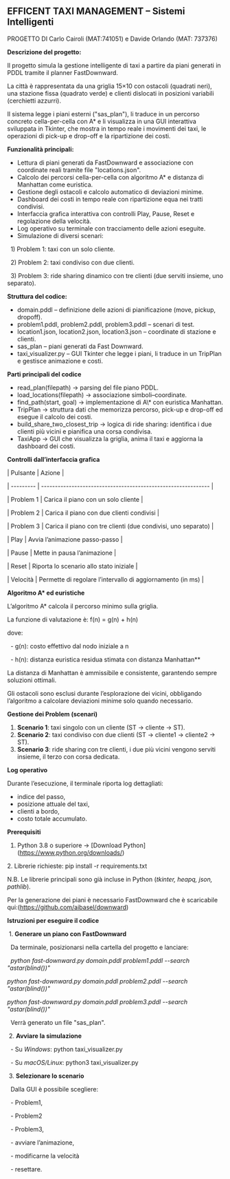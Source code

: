 ## EFFICENT TAXI MANAGEMENT – Sistemi Intelligenti

PROGETTO DI Carlo Cairoli (MAT:741051) e Davide Orlando (MAT: 737376)



**Descrizione del progetto:**



Il progetto simula la gestione intelligente di taxi a partire da piani generati in PDDL tramite il planner FastDownward.



La città è rappresentata da una griglia 15×10 con ostacoli (quadrati neri), una stazione fissa (quadrato verde) e clienti dislocati in posizioni variabili (cerchietti azzurri).



Il sistema legge i piani esterni ("sas\_plan"), li traduce in un percorso concreto cella-per-cella con A\* e li visualizza in una GUI interattiva sviluppata in Tkinter, che mostra in tempo reale i movimenti dei taxi, le operazioni di pick-up e drop-off e la ripartizione dei costi.







**Funzionalità principali:**



* Lettura di piani generati da FastDownward e associazione con coordinate reali tramite file "locations.json".
* Calcolo dei percorsi cella-per-cella con algoritmo A\* e distanza di Manhattan come euristica.
* Gestione degli ostacoli e calcolo automatico di deviazioni minime.
* Dashboard dei costi in tempo reale con ripartizione equa nei tratti condivisi.
* Interfaccia grafica interattiva con controlli Play, Pause, Reset e regolazione della velocità.
* Log operativo su terminale con tracciamento delle azioni eseguite.
* Simulazione di diversi scenari:

   1) Problem 1: taxi con un solo cliente.

   2) Problem 2: taxi condiviso con due clienti.

   3) Problem 3: ride sharing dinamico con tre clienti (due serviti insieme, uno separato).







**Struttura del codice:**



* domain.pddl – definizione delle azioni di pianificazione (move, pickup, dropoff).
* problem1.pddl, problem2.pddl, problem3.pddl – scenari di test.
* location1.json, location2.json, location3.json – coordinate di stazione e clienti.
* sas\_plan – piani generati da Fast Downward.
* taxi\_visualizer.py – GUI Tkinter che legge i piani, li traduce in un TripPlan e gestisce animazione e costi.







**Parti principali del codice**



* read\_plan(filepath) → parsing del file piano PDDL.
* load\_locations(filepath) → associazione simboli–coordinate.
* find\_path(start, goal) → implementazione di A\\\* con euristica Manhattan.
* TripPlan → struttura dati che memorizza percorso, pick-up e drop-off ed esegue il calcolo dei costi.
* build\_share\_two\_closest\_trip → logica di ride sharing: identifica i due clienti più vicini e pianifica una corsa condivisa.
* TaxiApp → GUI che visualizza la griglia, anima il taxi e aggiorna la dashboard dei costi.









**Controlli dall’interfaccia grafica**



| Pulsante  | Azione                                                        |

| --------- | ------------------------------------------------------------- |

| Problem 1 | Carica il piano con un solo cliente                           |

| Problem 2 | Carica il piano con due clienti condivisi                     |

| Problem 3 | Carica il piano con tre clienti (due condivisi, uno separato) |

| Play      | Avvia l’animazione passo-passo                                |

| Pause     | Mette in pausa l’animazione                                   |

| Reset     | Riporta lo scenario allo stato iniziale                       |

| Velocità  | Permette di regolare l’intervallo di aggiornamento (in ms)    |









**Algoritmo A\* ed euristiche**



L’algoritmo A\* calcola il percorso minimo sulla griglia.



La funzione di valutazione è: f(n) = g(n) + h(n)



dove:

  - g(n): costo effettivo dal nodo iniziale a n

  - h(n): distanza euristica residua stimata con distanza Manhattan\*\*



La distanza di Manhattan  è ammissibile e consistente, garantendo sempre soluzioni ottimali.

Gli ostacoli sono esclusi durante l’esplorazione dei vicini, obbligando l’algoritmo a calcolare deviazioni minime solo quando necessario.









**Gestione dei Problem (scenari)**



1. **Scenario 1**: taxi singolo con un cliente (ST → cliente → ST).
2. **Scenario 2**: taxi condiviso con due clienti (ST → cliente1 → cliente2 → ST).
3. **Scenario 3**: ride sharing con tre clienti, i due più vicini vengono serviti insieme, il terzo con corsa dedicata.









**Log operativo**



Durante l’esecuzione, il terminale riporta log dettagliati:



* indice del passo,
* posizione attuale del taxi,
* clienti a bordo,
* costo totale accumulato.









**Prerequisiti**



1. Python 3.8 o superiore → \[Download Python](https://www.python.org/downloads/)

2\. Librerie richieste: pip install -r requirements.txt





N.B. Le librerie principali sono già incluse in Python (*tkinter, heapq, json, pathlib*).



Per la generazione dei piani è necessario FastDownward che è scaricabile qui:(https://github.com/aibasel/downward)









**Istruzioni per eseguire il codice**



 1. **Generare un piano con FastDownward**



  Da terminale, posizionarsi nella cartella del progetto e lanciare:



   *python fast-downward.py domain.pddl problem1.pddl --search "astar(blind())"*

*python fast-downward.py domain.pddl problem2.pddl --search "astar(blind())"*

*python fast-downward.py domain.pddl problem3.pddl --search "astar(blind())"*





  Verrà generato un file "sas\_plan".





 2. **Avviare la simulazione**



  - Su *Windows*: python taxi\_visualizer.py

  - Su *macOS/Linux*: python3 taxi\_visualizer.py





 3. **Selezionare lo scenario**



   Dalla GUI è possibile scegliere:



    - Problem1,

    - Problem2

    - Problem3,

    - avviare l’animazione,

    - modificarne la velocità

    - resettare.

 

